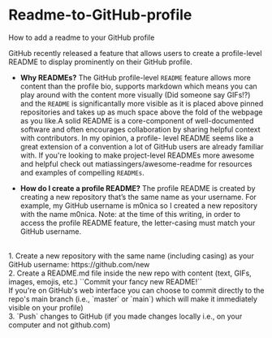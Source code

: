 # Readme-to-GitHub-profile
How to add a readme to your GitHub profile

GitHub recently released a feature that allows users to create a profile-level README to display prominently on their GitHub profile.
- <b>Why READMEs?</b>
The GitHub profile-level `README` feature allows more content than the profile bio, supports markdown which means you can play around with the content more visually (Did someone say GIFs!?) and the `README` is significantally more visible as it is placed above pinned repositories and takes up as much space above the fold of the webpage as you like.A solid README is a core-component of well-documented software and often encourages collaboration by sharing helpful context with contributors. In my opinion, a profile-   level README seems like a great extension of a convention a lot of GitHub users are already familiar with. If you're looking to make project-level READMEs more awesome and      helpful check out matiassingers/awesome-readme for resources and examples of compelling `READMEs`.

- <b>How do I create a profile README?</b>
The profile README is created by creating a new repository that’s the same name as your username. For example, my GitHub username is m0nica so I created a new repository with the name m0nica. Note: at the time of this writing, in order to access the profile README feature, the letter-casing must match your GitHub username.
<br />
1. Create a new repository with the same name (including casing) as your GitHub username: https://github.com/new <br />
2. Create a README.md file inside the new repo with content (text, GIFs, images, emojis, etc.)
      ``Commit your fancy new README!`` <br />
If you're on GitHub's web interface you can choose to commit directly to the repo's main branch (i.e., `master` or `main`) which will make it immediately visible on your profile) <br />
3. `Push` changes to GitHub (if you made changes locally i.e., on your computer and not github.com)
